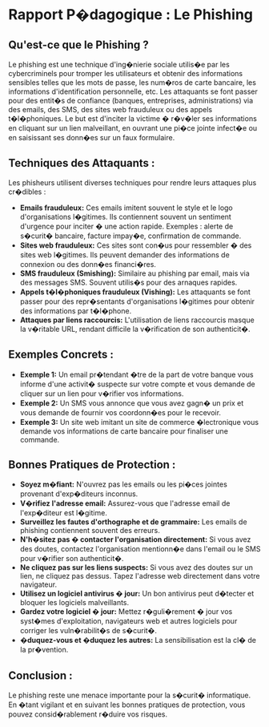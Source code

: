 # Rapport P�dagogique : Le Phishing

## Qu'est-ce que le Phishing ?

Le phishing est une technique d'ing�nierie sociale utilis�e par les cybercriminels pour tromper les utilisateurs et obtenir des informations sensibles telles que les mots de passe, les num�ros de carte bancaire, les informations d'identification personnelle, etc.  Les attaquants se font passer pour des entit�s de confiance (banques, entreprises, administrations) via des emails, des SMS, des sites web frauduleux ou des appels t�l�phoniques.  Le but est d'inciter la victime � r�v�ler ses informations en cliquant sur un lien malveillant, en ouvrant une pi�ce jointe infect�e ou en saisissant ses donn�es sur un faux formulaire.

## Techniques des Attaquants :

Les phisheurs utilisent diverses techniques pour rendre leurs attaques plus cr�dibles :

* **Emails frauduleux:**  Ces emails imitent souvent le style et le logo d'organisations l�gitimes. Ils contiennent souvent un sentiment d'urgence pour inciter � une action rapide.  Exemples :  alerte de s�curit� bancaire, facture impay�e, confirmation de commande.
* **Sites web frauduleux:**  Ces sites sont con�us pour ressembler � des sites web l�gitimes. Ils peuvent demander des informations de connexion ou des donn�es financi�res.
* **SMS frauduleux (Smishing):**  Similaire au phishing par email, mais via des messages SMS.  Souvent utilis�s pour des arnaques rapides.
* **Appels t�l�phoniques frauduleux (Vishing):**  Les attaquants se font passer pour des repr�sentants d'organisations l�gitimes pour obtenir des informations par t�l�phone.
* **Attaques par liens raccourcis:**  L'utilisation de liens raccourcis masque la v�ritable URL, rendant difficile la v�rification de son authenticit�.


## Exemples Concrets :

* **Exemple 1:** Un email pr�tendant �tre de la part de votre banque vous informe d'une activit� suspecte sur votre compte et vous demande de cliquer sur un lien pour v�rifier vos informations.
* **Exemple 2:** Un SMS vous annonce que vous avez gagn� un prix et vous demande de fournir vos coordonn�es pour le recevoir.
* **Exemple 3:** Un site web imitant un site de commerce �lectronique vous demande vos informations de carte bancaire pour finaliser une commande.

## Bonnes Pratiques de Protection :

* **Soyez m�fiant:**  N'ouvrez pas les emails ou les pi�ces jointes provenant d'exp�diteurs inconnus.
* **V�rifiez l'adresse email:**  Assurez-vous que l'adresse email de l'exp�diteur est l�gitime.
* **Surveillez les fautes d'orthographe et de grammaire:**  Les emails de phishing contiennent souvent des erreurs.
* **N'h�sitez pas � contacter l'organisation directement:** Si vous avez des doutes, contactez l'organisation mentionn�e dans l'email ou le SMS pour v�rifier son authenticit�.
* **Ne cliquez pas sur les liens suspects:**  Si vous avez des doutes sur un lien, ne cliquez pas dessus. Tapez l'adresse web directement dans votre navigateur.
* **Utilisez un logiciel antivirus � jour:**  Un bon antivirus peut d�tecter et bloquer les logiciels malveillants.
* **Gardez votre logiciel � jour:**  Mettez r�guli�rement � jour vos syst�mes d'exploitation, navigateurs web et autres logiciels pour corriger les vuln�rabilit�s de s�curit�.
* **�duquez-vous et �duquez les autres:** La sensibilisation est la cl� de la pr�vention.


## Conclusion :

Le phishing reste une menace importante pour la s�curit� informatique. En �tant vigilant et en suivant les bonnes pratiques de protection, vous pouvez consid�rablement r�duire vos risques.